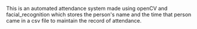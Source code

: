 This is an automated attendance system made using openCV and facial_recognition which stores the person's name and the time that person came in a csv file to maintain the record of attendance.
